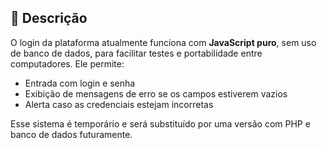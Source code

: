## 📝 Descrição

O login da plataforma atualmente funciona com **JavaScript puro**, sem uso de banco de dados, para facilitar testes e portabilidade entre computadores. Ele permite:

- Entrada com login e senha
- Exibição de mensagens de erro se os campos estiverem vazios
- Alerta caso as credenciais estejam incorretas

Esse sistema é temporário e será substituído por uma versão com PHP e banco de dados futuramente.

